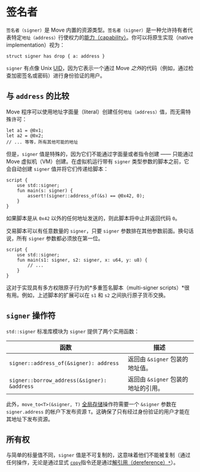 # 签名者

`签名者（signer）`是 Move 内置的资源类型。`签名者（signer）`是一种允许持有者代表特定`地址（address）`行使权力的[能力（capability）](https://en.wikipedia.org/wiki/Object-capability_model)。你可以将原生实现（native implementation）视为：

```move
struct signer has drop { a: address }
```

`signer` 有点像 Unix [UID](https://en.wikipedia.org/wiki/User_identifier)，因为它表示一个通过 Move *之外*的代码（例如，通过检查加密签名或密码）进行身份验证的用户。

## 与 `address` 的比较

Move 程序可以使用地址字面量（literal）创建任何`地址（address）`值，而无需特殊许可：

```move
let a1 = @0x1;
let a2 = @0x2;
// ... 等等，所有其他可能的地址
```

但是，`signer` 值是特殊的，因为它们不能通过字面量或者指令创建 —— 只能通过 Move 虚拟机（VM）创建。在虚拟机运行带有 `signer` 类型参数的脚本之前，它会自动创建 `signer` 值并将它们传递给脚本：

```move
script {
    use std::signer;
    fun main(s: signer) {
        assert!(signer::address_of(&s) == @0x42, 0);
    }
}
```

如果脚本是从 `0x42` 以外的任何地址发送的，则此脚本将中止并返回代码 `0`。

交易脚本可以有任意数量的 `signer`，只要 `signer` 参数排在其他参数前面。换句话说，所有 `signer` 参数都必须放在第一位。

```move
script {
    use std::signer;
    fun main(s1: signer, s2: signer, x: u64, y: u8) {
        // ...
    }
}
```

这对于实现具有多方权限原子行为的*多重签名脚本（multi-signer scripts）*很有用。例如，上述脚本的扩展可以在 `s1` 和 `s2` 之间执行原子货币交换。

## `signer` 操作符

`std::signer` 标准库模块为 `signer` 提供了两个实用函数：

| 函数                                        | 描述                                                          |
| ------------------------------------------- | ------------------------------------------------------------- |
| `signer::address_of(&signer): address`      | 返回由 `&signer` 包装的地址值。                               |
| `signer::borrow_address(&signer): &address` | 返回由 `&signer` 包装的地址的引用。                           |

此外，`move_to<T>(&signer, T)` [全局存储](./global-storage-operators.md)操作符需要一个 `&signer` 参数在 `signer.address` 的帐户下发布资源 `T`。这确保了只有经过身份验证的用户才能在其地址下发布资源。

## 所有权

与简单的标量值不同，`signer` 值是不可复制的，这意味着他们不能被复制（通过任何操作，无论是通过显式 [`copy`](./variables.md#移动和复制move-and-copy)指令还是通过[解引用（dereference）`*`](./references.md#reference-operators)）。
